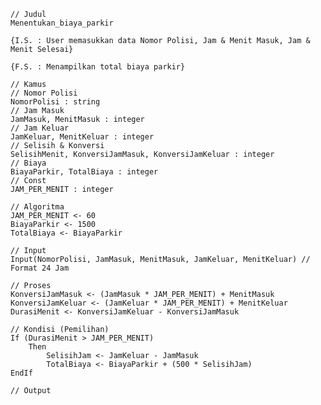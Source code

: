     // Judul
    Menentukan_biaya_parkir

    {I.S. : User memasukkan data Nomor Polisi, Jam & Menit Masuk, Jam & Menit Selesai}

    {F.S. : Menampilkan total biaya parkir}

    // Kamus
	// Nomor Polisi
	NomorPolisi : string
	// Jam Masuk
	JamMasuk, MenitMasuk : integer
	// Jam Keluar
	JamKeluar, MenitKeluar : integer
	// Selisih & Konversi
	SelisihMenit, KonversiJamMasuk, KonversiJamKeluar : integer
	// Biaya
	BiayaParkir, TotalBiaya : integer
	// Const
	JAM_PER_MENIT : integer

    // Algoritma
	JAM_PER_MENIT <- 60
	BiayaParkir <- 1500
	TotalBiaya <- BiayaParkir

	// Input
	Input(NomorPolisi, JamMasuk, MenitMasuk, JamKeluar, MenitKeluar) // Format 24 Jam
	
	// Proses
	KonversiJamMasuk <- (JamMasuk * JAM_PER_MENIT) + MenitMasuk
	KonversiJamKeluar <- (JamKeluar * JAM_PER_MENIT) + MenitKeluar
	DurasiMenit <- KonversiJamKeluar - KonversiJamMasuk

	// Kondisi (Pemilihan)
	If (DurasiMenit > JAM_PER_MENIT)
	    Then
			SelisihJam <- JamKeluar - JamMasuk
			TotalBiaya <- BiayaParkir + (500 * SelisihJam)
	EndIf

	// Output